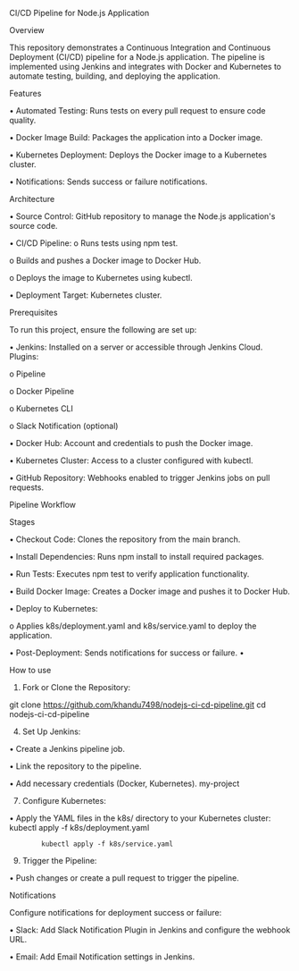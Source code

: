 
CI/CD Pipeline for Node.js Application

Overview

This repository demonstrates a Continuous Integration and Continuous Deployment (CI/CD) pipeline for a Node.js application. The pipeline is implemented using Jenkins and integrates with Docker and Kubernetes to automate testing, building, and deploying the application.

Features

•	Automated Testing: Runs tests on every pull request to ensure code quality.

•	Docker Image Build: Packages the application into a Docker image.

•	Kubernetes Deployment: Deploys the Docker image to a Kubernetes cluster.

•	Notifications: Sends success or failure notifications.

Architecture

•	Source Control: GitHub repository to manage the Node.js application's source code.

•	CI/CD Pipeline:
o	Runs tests using npm test.

o	Builds and pushes a Docker image to Docker Hub.

o	Deploys the image to Kubernetes using kubectl.

•	Deployment Target: Kubernetes cluster.

Prerequisites

To run this project, ensure the following are set up:

•	Jenkins: Installed on a server or accessible through Jenkins Cloud. Plugins:

o	Pipeline

o	Docker Pipeline

o	Kubernetes CLI

o	Slack Notification (optional)

•	Docker Hub: Account and credentials to push the Docker image.

•	Kubernetes Cluster: Access to a cluster configured with kubectl.

•	GitHub Repository: Webhooks enabled to trigger Jenkins jobs on pull requests.

Pipeline Workflow

Stages

•	Checkout Code: Clones the repository from the main branch.

•	Install Dependencies: Runs npm install to install required packages.

•	Run Tests: Executes npm test to verify application functionality.

•	Build Docker Image: Creates a Docker image and pushes it to Docker Hub.

•	Deploy to Kubernetes:

o	Applies k8s/deployment.yaml and k8s/service.yaml to deploy the application.

•	Post-Deployment: Sends notifications for success or failure.
•	

How to use

1.	Fork or Clone the Repository:
   
   git clone https://github.com/khandu7498/nodejs-ci-cd-pipeline.git
    cd nodejs-ci-cd-pipeline
  	
4.	Set Up Jenkins:
   
•	Create a Jenkins pipeline job.

•	Link the repository to the pipeline.

•	Add necessary credentials (Docker, Kubernetes). my-project

7.	Configure Kubernetes:
   
•	Apply the YAML files in the k8s/ directory to your Kubernetes cluster:
            kubectl apply -f k8s/deployment.yaml
            
            kubectl apply -f k8s/service.yaml
            
9.	Trigger the Pipeline:
    
•	Push changes or create a pull request to trigger the pipeline.

Notifications

Configure notifications for deployment success or failure:

•	Slack: Add Slack Notification Plugin in Jenkins and configure the webhook URL.

•	Email: Add Email Notification settings in Jenkins.

